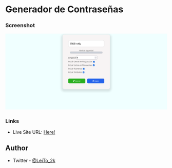 # Generador de Contraseñas

### Screenshot

![](./screenshot.png)

### Links

- Live Site URL: [Here!](https://jesusleonel10.github.io/BlogrLandingPage/)

## Author

- Twitter - [@LeiTo_2k](https://www.twitter.com/LeiTo_2k)

